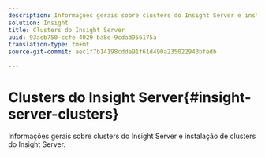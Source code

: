 ```yaml
---
description: Informações gerais sobre clusters do Insight Server e instalação de clusters do Insight Server.
solution: Insight
title: Clusters do Insight Server
uuid: 93aeb750-ccfe-4029-ba8e-9cdad956175a
translation-type: tm+mt
source-git-commit: aec1f7b14198cdde91f61d490a235022943bfedb

---
```



# Clusters do Insight Server{#insight-server-clusters}

Informações gerais sobre clusters do Insight Server e instalação de clusters do Insight Server.


